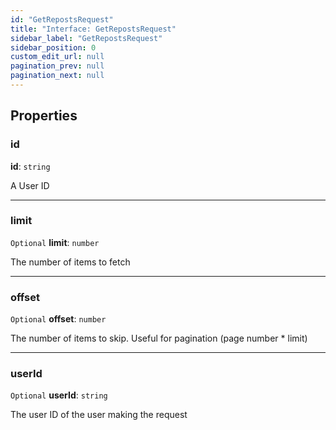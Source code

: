 ```yaml
---
id: "GetRepostsRequest"
title: "Interface: GetRepostsRequest"
sidebar_label: "GetRepostsRequest"
sidebar_position: 0
custom_edit_url: null
pagination_prev: null
pagination_next: null
---
```


## Properties

### id

 **id**: `string`

A User ID

___

### limit

 `Optional` **limit**: `number`

The number of items to fetch

___

### offset

 `Optional` **offset**: `number`

The number of items to skip. Useful for pagination (page number * limit)

___

### userId

 `Optional` **userId**: `string`

The user ID of the user making the request
